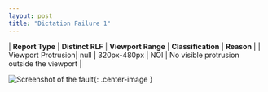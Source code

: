 ```yaml
---
layout: post
title: "Dictation Failure 1"
---
```

| **Report Type** | **Distinct RLF** | **Viewport Range** | **Classification** | **Reason** |
| Viewport Protrusion| null | 320px-480px | NOI | No visible protrusion outside the viewport | 

![Screenshot of the fault](../../../assets/images/Dictation/fault1/viewportOverflowWidth400.png){: .center-image }